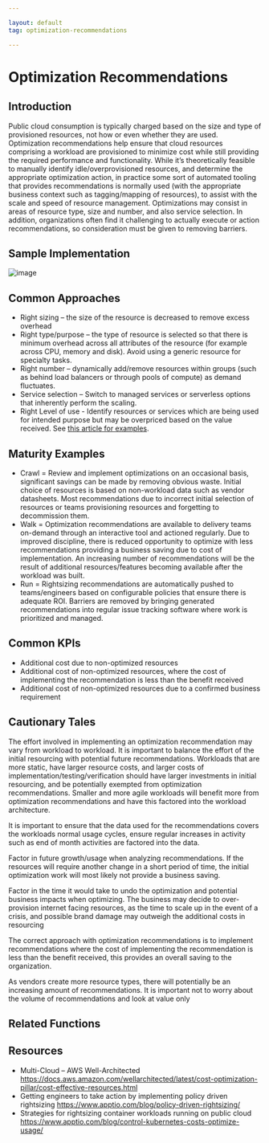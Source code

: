 ```yaml
---

layout: default
tag: optimization-recommendations

---
```


# Optimization Recommendations
## Introduction
Public cloud consumption is typically charged based on the size and type of provisioned resources, not how or even whether they are used. Optimization recommendations help ensure that cloud resources comprising a workload are provisioned to minimize cost while still providing the required performance and functionality. While it’s theoretically feasible to manually identify idle/overprovisioned resources, and determine the appropriate optimization action, in practice some sort of automated tooling that provides recommendations is normally used (with the appropriate business context such as tagging/mapping of resources), to assist with the scale and speed of resource management.
Optimizations may consist in areas of resource type, size and number, and also service selection.
In addition, organizations often find it challenging to actually execute or action recommendations, so consideration must be given to removing barriers.

## Sample Implementation
![image](/img/framework/optimization-recommendations.png)


## Common Approaches
-	Right sizing – the size of the resource is decreased to remove excess overhead
-	Right type/purpose – the type of resource is selected so that there is minimum overhead across all attributes of the resource (for example across CPU, memory and disk). Avoid using a generic resource for specialty tasks.
-	Right number – dynamically add/remove resources within groups (such as behind load balancers or through pools of compute) as demand fluctuates.
-	Service selection – Switch to managed services or serverless options that inherently perform the scaling.
- Right Level of use - Identify resources or services which are being used for intended purpose but may be overpriced based on the value received. See [this article for examples](https://www.linkedin.com/pulse/who-pays-watchmen-understand-your-azure-monitor-costs-jan-karstens).

## Maturity Examples
-	Crawl = Review and implement optimizations on an occasional basis, significant savings can be made by removing obvious waste. Initial choice of resources is based on non-workload data such as vendor datasheets. Most recommendations due to incorrect initial selection of resources or teams provisioning resources and forgetting to decommission them.
-	Walk = Optimization recommendations are available to delivery teams on-demand through an interactive tool and actioned regularly. Due to improved discipline, there is reduced opportunity to optimize with less recommendations providing a business saving due to cost of implementation. An increasing number of recommendations will be the result of additional resources/features becoming available after the workload was built.
-	Run = Rightsizing recommendations are automatically pushed to teams/engineers based on configurable policies that ensure there is adequate ROI. Barriers are removed by bringing generated recommendations into regular issue tracking software where work is prioritized and managed.

## Common KPIs
-	Additional cost due to non-optimized resources
-	Additional cost of non-optimized resources, where the cost of implementing the recommendation is less than the benefit received
-	Additional cost of non-optimized resources due to a confirmed business requirement

## Cautionary Tales
The effort involved in implementing an optimization recommendation may vary from workload to workload. It is important to balance the effort of the initial resourcing with potential future recommendations. Workloads that are more static, have larger resource costs, and larger costs of implementation/testing/verification should have larger investments in initial resourcing, and be potentially exempted from optimization recommendations. Smaller and more agile workloads will benefit more from optimization recommendations and have this factored into the workload architecture.

It is important to ensure that the data used for the recommendations covers the workloads normal usage cycles, ensure regular increases in activity such as end of month activities are factored into the data.

Factor in future growth/usage when analyzing recommendations. If the resources will require another change in a short period of time, the initial optimization work will most likely not provide a business saving.

Factor in the time it would take to undo the optimization and potential business impacts when optimizing. The business may decide to over-provision internet facing resources, as the time to scale up in the event of a crisis, and possible brand damage may outweigh the additional costs in resourcing

The correct approach with optimization recommendations is to implement recommendations where the cost of implementing the recommendation is less than the benefit received, this provides an overall saving to the organization.

As vendors create more resource types, there will potentially be an increasing amount of recommendations. It is important not to worry about the volume of recommendations and look at value only

## Related Functions


## Resources

-	Multi-Cloud – AWS Well-Architected https://docs.aws.amazon.com/wellarchitected/latest/cost-optimization-pillar/cost-effective-resources.html
-	Getting engineers to take action by implementing policy driven rightsizing https://www.apptio.com/blog/policy-driven-rightsizing/
- Strategies for rightsizing container workloads running on public cloud https://www.apptio.com/blog/control-kubernetes-costs-optimize-usage/

